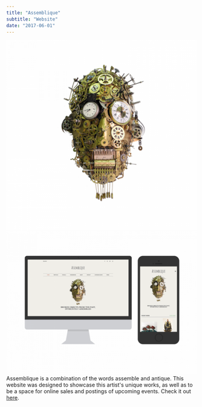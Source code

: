 ```yaml
---
title: "Assemblique"
subtitle: "Website"
date: "2017-06-01"
---
```

![Icon](./icon.png)
![Screenshot](./screenshot.png)
Assemblique is a combination of the words assemble and antique. This website was designed to showcase this artist's unique works, as well as to be a space for online sales and postings of upcoming events. Check it out [here](http://assemblique.com/).